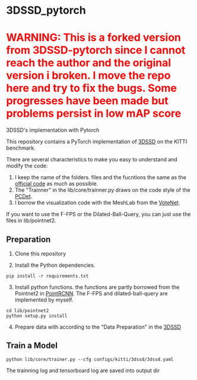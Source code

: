 # 3DSSD_pytorch

# <font color="red"> WARNING: This is a forked version from 3DSSD-pytorch since I cannot reach the author and the original version i broken. I move the repo here and try to fix the bugs. Some progresses have been made but problems persist in low mAP score </font>

 3DSSD's implementation with Pytorch

This repository contains a PyTorch implementation of [3DSSD](https://github.com/Jia-Research-Lab/3DSSD) on the KITTI benchmark.

There are several characteristics to make you easy to understand and modify the code:
1. I keep the name of the folders. files and the fucntions the same as the [official code](https://github.com/Jia-Research-Lab/3DSSD) as much as possible. 
2. The "Trainner" in the lib/core/trainner.py draws on the code style of the [PCDet](https://github.com/open-mmlab/OpenPCDet).
3. I borrow the visualization code with the MeshLab from the [VoteNet](https://github.com/facebookresearch/votenet).

If you want to use the F-FPS or the Dilated-Ball-Query, you can just use the files in lib/pointnet2.

## Preparation

1. Clone this repository

2. Install the Python dependencies.

```
pip install -r requirements.txt
```

3. Install python functions. the functions are partly borrowed from the Pointnet2 in [PointRCNN](https://github.com/sshaoshuai/PointRCNN). The F-FPS and dilated-ball-query are implemented by myself.

```
cd lib/pointnet2
python setup.py install
```

4. Prepare data with according to the "Data Preparation" in the [3DSSD](https://github.com/Jia-Research-Lab/3DSSD)

## Train a Model

```
python lib/core/trainer.py --cfg configs/kitti/3dssd/3dssd.yaml
```

The trainning log and tensorboard log are saved into output dir


